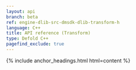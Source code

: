 ```yaml
---
layout: api
branch: beta
ref: engine-dlib-src-dmsdk-dlib-transform-h
language: C++
title: API reference (Transform)
type: Defold C++
pagefind_exclude: true
---
```

{% include anchor_headings.html html=content %}